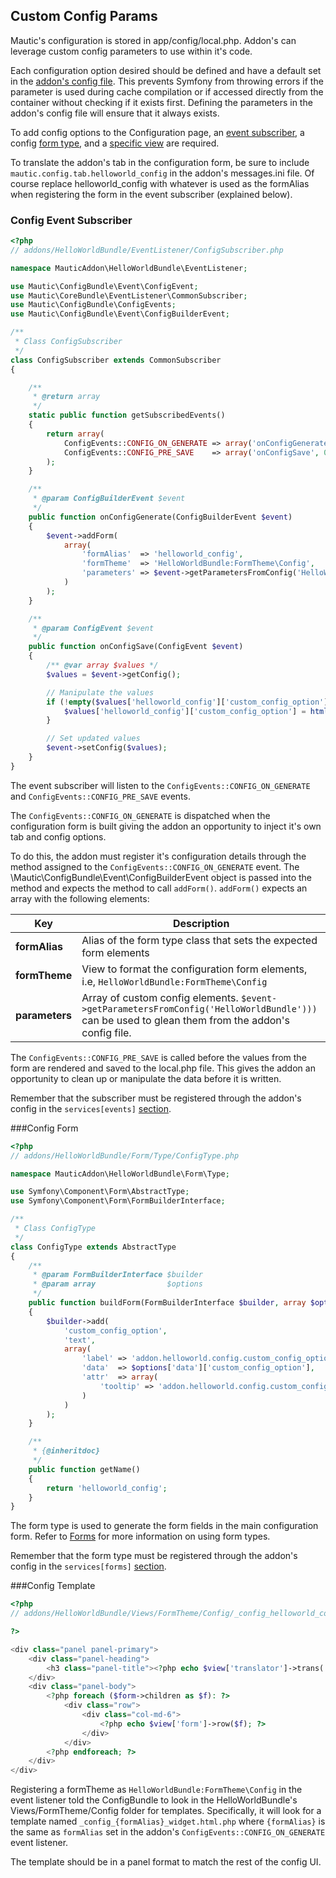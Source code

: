 ## Custom Config Params

Mautic's configuration is stored in app/config/local.php. Addon's can leverage custom config parameters to use within it's code.

Each configuration option desired should be defined and have a default set in the [addon's config file](#parameters). This prevents Symfony from throwing errors if the parameter is used during cache compilation or if accessed directly from the container without checking if it exists first. Defining the parameters in the addon's config file will ensure that it always exists.

To add config options to the Configuration page, an [event subscriber](#subscribers), a config [form type](#forms), and a [specific view](#views) are required.

<aside class="notice">
To translate the addon's tab in the configuration form, be sure to include <code>mautic.config.tab.helloworld_config</code> in the addon's messages.ini file. Of course replace helloworld_config with whatever is used as the formAlias when registering the form in the event subscriber (explained below).
</aside>

### Config Event Subscriber
```php
<?php
// addons/HelloWorldBundle/EventListener/ConfigSubscriber.php

namespace MauticAddon\HelloWorldBundle\EventListener;

use Mautic\ConfigBundle\Event\ConfigEvent;
use Mautic\CoreBundle\EventListener\CommonSubscriber;
use Mautic\ConfigBundle\ConfigEvents;
use Mautic\ConfigBundle\Event\ConfigBuilderEvent;

/**
 * Class ConfigSubscriber
 */
class ConfigSubscriber extends CommonSubscriber
{

    /**
     * @return array
     */
    static public function getSubscribedEvents()
    {
        return array(
            ConfigEvents::CONFIG_ON_GENERATE => array('onConfigGenerate', 0),
            ConfigEvents::CONFIG_PRE_SAVE    => array('onConfigSave', 0)
        );
    }

    /**
     * @param ConfigBuilderEvent $event
     */
    public function onConfigGenerate(ConfigBuilderEvent $event)
    {
        $event->addForm(
            array(
                'formAlias'  => 'helloworld_config',
                'formTheme'  => 'HelloWorldBundle:FormTheme\Config',
                'parameters' => $event->getParametersFromConfig('HelloWorldBundle')
            )
        );
    }

    /**
     * @param ConfigEvent $event
     */
    public function onConfigSave(ConfigEvent $event)
    {
        /** @var array $values */
        $values = $event->getConfig();

        // Manipulate the values
        if (!empty($values['helloworld_config']['custom_config_option'])) {
            $values['helloworld_config']['custom_config_option'] = htmlspecialchars($values['helloworld_config']['custom_config_option']);
        }

        // Set updated values 
        $event->setConfig($values);
    }
}
```

The event subscriber will listen to the `ConfigEvents::CONFIG_ON_GENERATE` and `ConfigEvents::CONFIG_PRE_SAVE` events.  

The `ConfigEvents::CONFIG_ON_GENERATE` is dispatched when the configuration form is built giving the addon an opportunity to inject it's own tab and config options.

To do this, the addon must register it's configuration details through the method assigned to the `ConfigEvents::CONFIG_ON_GENERATE` event. The \Mautic\ConfigBundle\Event\ConfigBuilderEvent object is passed into the method and expects the method to call `addForm()`. `addForm()` expects an array with the following elements:
 
Key|Description
---|-----------
**formAlias**|Alias of the form type class that sets the expected form elements
**formTheme**|View to format the configuration form elements, i.e, `HelloWorldBundle:FormTheme\Config`
**parameters**|Array of custom config elements. `$event->getParametersFromConfig('HelloWorldBundle')))` can be used to glean them from the addon's config file.

The `ConfigEvents::CONFIG_PRE_SAVE` is called before the values from the form are rendered and saved to the local.php file. This gives the addon an opportunity to clean up or manipulate the data before it is written.

Remember that the subscriber must be registered through the addon's config in the `services[events]` [section](#services).

###Config Form

```php
<?php
// addons/HelloWorldBundle/Form/Type/ConfigType.php

namespace MauticAddon\HelloWorldBundle\Form\Type;

use Symfony\Component\Form\AbstractType;
use Symfony\Component\Form\FormBuilderInterface;

/**
 * Class ConfigType
 */
class ConfigType extends AbstractType
{
    /**
     * @param FormBuilderInterface $builder
     * @param array                $options
     */
    public function buildForm(FormBuilderInterface $builder, array $options)
    {
        $builder->add(
            'custom_config_option',
            'text',
            array(
                'label' => 'addon.helloworld.config.custom_config_option',
                'data'  => $options['data']['custom_config_option'],
                'attr'  => array(
                    'tooltip' => 'addon.helloworld.config.custom_config_option_tooltip'
                )
            )
        );
    }

    /**
     * {@inheritdoc}
     */
    public function getName()
    {
        return 'helloworld_config';
    }
}
```

The form type is used to generate the form fields in the main configuration form. Refer to [Forms](#forms) for more information on using form types.

Remember that the form type must be registered through the addon's config in the `services[forms]` [section](#services).

###Config Template

```php
<?php
// addons/HelloWorldBundle/Views/FormTheme/Config/_config_helloworld_config_widget.html.php

?>

<div class="panel panel-primary">
    <div class="panel-heading">
        <h3 class="panel-title"><?php echo $view['translator']->trans('mautic.config.tab.helloworld_config'); ?></h3>
    </div>
    <div class="panel-body">
        <?php foreach ($form->children as $f): ?>
            <div class="row">
                <div class="col-md-6">
                    <?php echo $view['form']->row($f); ?>
                </div>
            </div>
        <?php endforeach; ?>
    </div>
</div>
```

Registering a formTheme as `HelloWorldBundle:FormTheme\Config` in the event listener told the ConfigBundle to look in the HelloWorldBundle's Views/FormTheme/Config folder for templates. Specifically, it will look for a template named `_config_{formAlias}_widget.html.php` where `{formAlias}` is the same as `formAlias` set in the addon's `ConfigEvents::CONFIG_ON_GENERATE` event listener.

The template should be in a panel format to match the rest of the config UI.